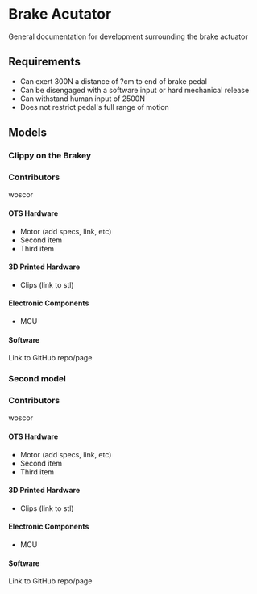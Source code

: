 # Brake Acutator
General documentation for development surrounding the brake actuator

## Requirements
- Can exert 300N a distance of ?cm to end of brake pedal
- Can be disengaged with a software input or hard mechanical release
- Can withstand human input of 2500N
- Does not restrict pedal's full range of motion

## Models

### Clippy on the Brakey

### Contributors
woscor

#### OTS Hardware

- Motor (add specs, link, etc)
- Second item
- Third item

#### 3D Printed Hardware

- Clips (link to stl)


#### Electronic Components

- MCU

#### Software

Link to GitHub repo/page


### Second model 

### Contributors
woscor

#### OTS Hardware

- Motor (add specs, link, etc)
- Second item
- Third item

#### 3D Printed Hardware

- Clips (link to stl) 


#### Electronic Components

- MCU

#### Software

Link to GitHub repo/page
